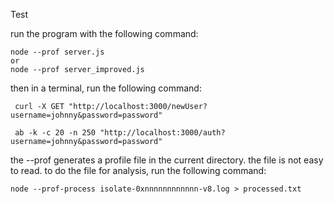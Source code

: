 Test

run the program with the following command:
```
node --prof server.js 
or
node --prof server_improved.js
```
then in a terminal, run the following command:
```
 curl -X GET "http://localhost:3000/newUser?username=johnny&password=password"  

 ab -k -c 20 -n 250 "http://localhost:3000/auth?username=johnny&password=password"
```

the --prof generates a profile file in the current directory. the file is not easy to read.
to do the file for analysis, run the following command:
```
node --prof-process isolate-0xnnnnnnnnnnnn-v8.log > processed.txt
